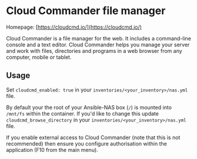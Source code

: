 # Cloud Commander file manager

Homepage: [https://cloudcmd.io/](https://cloudcmd.io/)

Cloud Commander is a file manager for the web. It includes a command-line console and a
text editor. Cloud Commander helps you manage your server and work with files,
directories and programs in a web browser from any computer, mobile or tablet.

## Usage

Set `cloudcmd_enabled: true` in your `inventories/<your_inventory>/nas.yml` file.

By default your the root of your Ansible-NAS box (`/`) is mounted into `/mnt/fs` within
the container. If you'd like to change this update `cloudcmd_browse_directory` in your
`inventories/<your_inventory>/nas.yml` file.

If you enable external access to Cloud Commander (note that this is not recommended)
then ensure you configure authorisation within the application (F10 from the main menu).
